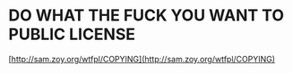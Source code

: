 <!--
id: 29715291
link: http://tumblr.atmos.org/post/29715291/do-what-the-fuck-you-want-to-public-license
slug: do-what-the-fuck-you-want-to-public-license
date: Mon Mar 24 2008 09:07:46 GMT-0700 (PDT)
publish: 2008-03-024
tags: 
title: DO WHAT THE FUCK YOU WANT TO PUBLIC LICENSE
-->


DO WHAT THE FUCK YOU WANT TO PUBLIC LICENSE
===========================================

[http://sam.zoy.org/wtfpl/COPYING](http://sam.zoy.org/wtfpl/COPYING)

